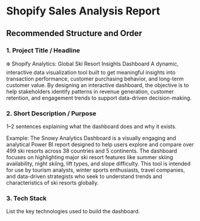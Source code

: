 # Shopify Sales Analysis Report
## Recommended Structure and Order
### 1.	Project Title / Headline
❄️ Shopify Analytics: Global Ski Resort Insights Dashboard
A dynamic, interactive data visualization tool built to get meaningful insights into transaction performance, customer purchasing behavior, and long-term customer value. By designing an interactive dashboard, the objective is to help stakeholders identify patterns in revenue generation, customer retention, and engagement trends to support data-driven decision-making.
  

### 2.	Short Description / Purpose
1–2 sentences explaining what the dashboard does and why it exists.

Example: 
The Snowy Analytics Dashboard is a visually engaging and analytical Power BI report designed to help users explore and compare over 499 ski resorts across 38 countries and 5 continents. The dashboard focuses on highlighting major ski resort features like summer skiing availability, night skiing, lift types, and slope difficulty. This tool is intended for use by tourism analysts, winter sports enthusiasts, travel companies, and data-driven strategists who seek to understand trends and characteristics of ski resorts globally.

### 3.	Tech Stack
List the key technologies used to build the dashboard.
